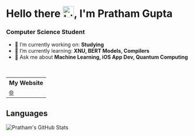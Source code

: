 # Hello there <img src="https://user-images.githubusercontent.com/1303154/88677602-1635ba80-d120-11ea-84d8-d263ba5fc3c0.gif" width="30px" alt="hi">, I'm Pratham Gupta

### Computer Science Student

- 🔭 I’m currently working on: __Studying__ 
- 🌱 I’m currently learning: __XNU, BERT Models, Compilers__
- 💬 Ask me about __Machine Learning, iOS App Dev, Quantum Computing__

<br/>


<table>
    <tr>
        <th>My Website</th>
    </tr>
    <tr>
        <td>
            <a href="https://prathamgupta36.github.io">🌐</a>
        </td>
    </tr>
</table>


## Languages
![Pratham's GitHub Stats](https://cheesits456-readme-stats.vercel.app/api/top-langs?username=prathamgupta36&layout=compact&card_width=275&theme=github_dark&langs_count=10&hide=c,meson,makefile,m4&exclude_repo=github-readme-stats,BitJanitor,github-activity-readme,fancy-git,challengeBot)


<!--
**prathamgupta36/prathamgupta36** is a ✨ _special_ ✨ repository because its `README.md` (this file) appears on your GitHub profile.

Here are some ideas to get you started:

- 🔭 I’m currently working on ...
- 🌱 I’m currently learning ...
- 👯 I’m looking to collaborate on ...
- 🤔 I’m looking for help with ...
- 💬 Ask me about ...
- 📫 How to reach me: ...
- 😄 Pronouns: ...
- ⚡ Fun fact: ...
-->
